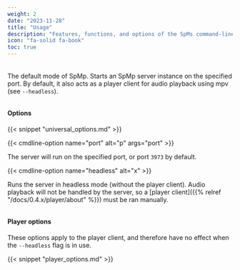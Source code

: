 ```yaml
---
weight: 2
date: "2023-11-28"
title: "Usage"
description: "Features, functions, and options of the SpMs command-line interface"
icon: "fa-solid fa-book"
toc: true
---
```


######

The default mode of SpMp. Starts an SpMp server instance on the specified port. By default, it also acts as a player client for audio playback using mpv (see `--headless`).

######

#### Options

{{< snippet "universal_options.md" >}}

{{< cmdline-option name="port" alt="p" args="port" >}}

The server will run on the specified port, or port `3973` by default.

{{< cmdline-option name="headless" alt="x" >}}

Runs the server in headless mode (without the player client). Audio playback will not be handled by the server, so a [player client]({{% relref "/docs/0.4.x/player/about" %}}) must be ran manually.

######

#### Player options

These options apply to the player client, and therefore have no effect when the `--headless` flag is in use.

{{< snippet "player_options.md" >}}
